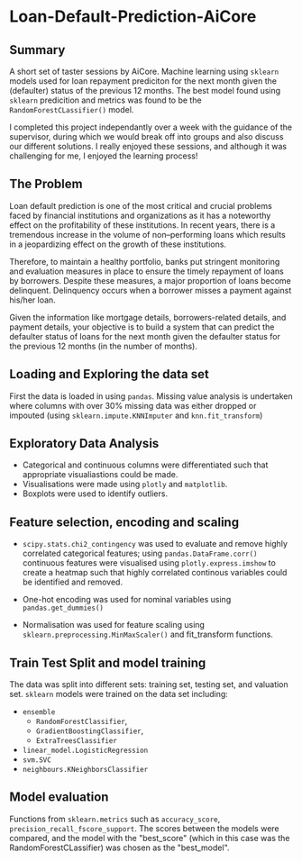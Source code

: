 # Loan-Default-Prediction-AiCore
## Summary
A short set of taster sessions by AiCore. Machine learning using `sklearn` models used for loan repayment prediciton for the next month given the (defaulter) status of the previous 12 months. The best model found using `sklearn` predicition and metrics was found to be the `RandomForestCLassifier()` model.

I completed this project independantly over a week with the guidance of the supervisor, during which we would break off into groups and also discuss our different solutions. I really enjoyed these sessions, and although it was challenging for me, I enjoyed the learning process!

## The Problem
Loan default prediction is one of the most critical and crucial problems faced by financial institutions and organizations as it has a noteworthy effect on the profitability of these institutions. In recent years, there is a tremendous increase in the volume of non–performing loans which results in a jeopardizing effect on the growth of these institutions.

Therefore, to maintain a healthy portfolio, banks put stringent monitoring and evaluation measures in place to ensure the timely repayment of loans by borrowers. Despite these measures, a major proportion of loans become delinquent. Delinquency occurs when a borrower misses a payment against his/her loan.

Given the information like mortgage details, borrowers-related details, and payment details, your objective is to build a system that can predict the defaulter status of loans for the next month given the defaulter status for the previous 12 months (in the number of months).

## Loading and Exploring the data set
First the data is loaded in using `pandas`. Missing value analysis is undertaken where columns with over 30% missing data was either dropped or impouted (using `sklearn.impute.KNNImputer` and `knn.fit_transform`)

## Exploratory Data Analysis
- Categorical and continuous columns were differentiated such that appropriate visualiastions could be made. 
- Visualisations were made using `plotly` and `matplotlib`. 
- Boxplots were used to identify outliers.

## Feature selection, encoding and scaling
- `scipy.stats.chi2_contingency` was used to evaluate and remove highly correlated categorical features; using `pandas.DataFrame.corr()` continuous features were visualised using `plotly.express.imshow` to create a heatmap such that highly correlated continous variables could be identified and removed.

- One-hot encoding was used for nominal variables using `pandas.get_dummies()` 

- Normalisation was used for feature scaling using `sklearn.preprocessing.MinMaxScaler()` and fit_transform functions.

## Train Test Split and model training
The data was split into different sets: training set, testing set, and valuation set.
`sklearn` models were trained on the data set including:
- `ensemble`
  - `RandomForestClassifier`, 
  - `GradientBoostingClassifier`, 
  - `ExtraTreesClassifier`
- `linear_model.LogisticRegression`
- `svm.SVC`
- `neighbours.KNeighborsClassifier`

## Model evaluation
Functions from `sklearn.metrics` such as `accuracy_score`, `precision_recall_fscore_support`. 
The scores between the models were compared, and the model with the "best_score" (which in this case was the RandomForestCLassifier) was chosen as the "best_model".


